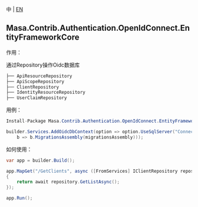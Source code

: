 中 | [EN](README.md)

## Masa.Contrib.Authentication.OpenIdConnect.EntityFrameworkCore

作用：

通过Repository操作Oidc数据库

```c#
├── ApiResourceRepository
├── ApiScopeRepository
├── ClientRepository
├── IdentityResourceRepository
├── UserClaimRepository
```

用例：

```C#
Install-Package Masa.Contrib.Authentication.OpenIdConnect.EntityFrameworkCore
```

```C#
builder.Services.AddOidcDbContext(option => option.UseSqlServer("ConnectionString",
    b => b.MigrationsAssembly(migrationsAssembly)));
```

如何使用：

```c#
var app = builder.Build();

app.MapGet("/GetClients", async ([FromServices] IClientRepository repository) =>
{
    return await repository.GetListAsync();
});

app.Run();
```
